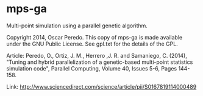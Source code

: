 # mps-ga

Multi-point simulation using a parallel genetic algorithm.

Copyright 2014, Oscar Peredo.  This copy of mps-ga is made
available under the GNU Public License.  See gpl.txt for
the details of the GPL.

Article: Peredo, O., Ortiz, J. M., Herrero ,J. R. and Samaniego, C. (2014), "Tuning and hybrid parallelization of a genetic-based multi-point statistics simulation code", Parallel Computing, Volume 40, Issues 5-6, Pages 144-158.

Link: http://www.sciencedirect.com/science/article/pii/S0167819114000489
